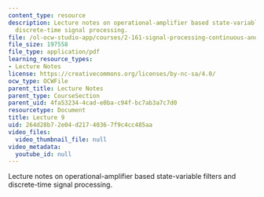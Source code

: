 ```yaml
---
content_type: resource
description: Lecture notes on operational-amplifier based state-variable filters and
  discrete-time signal processing.
file: /ol-ocw-studio-app/courses/2-161-signal-processing-continuous-and-discrete-fall-2008/264d28b72e04d21740367f9c4cc485aa_lecture_09.pdf
file_size: 197558
file_type: application/pdf
learning_resource_types:
- Lecture Notes
license: https://creativecommons.org/licenses/by-nc-sa/4.0/
ocw_type: OCWFile
parent_title: Lecture Notes
parent_type: CourseSection
parent_uid: 4fa53234-4cad-e0ba-c94f-bc7ab3a7c7d0
resourcetype: Document
title: Lecture 9
uid: 264d28b7-2e04-d217-4036-7f9c4cc485aa
video_files:
  video_thumbnail_file: null
video_metadata:
  youtube_id: null
---
```

Lecture notes on operational-amplifier based state-variable filters and discrete-time signal processing.